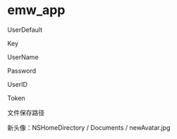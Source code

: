 # emw_app



UserDefault

Key

UserName

Password

UserID

Token



文件保存路径

新头像：NSHomeDirectory / Documents / newAvatar.jpg